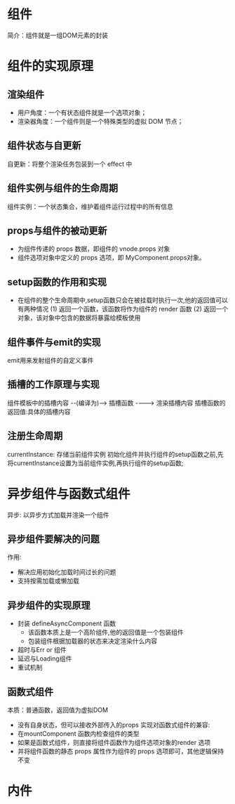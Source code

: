 # 组件
简介：组件就是一组DOM元素的封装
# 组件的实现原理
## 渲染组件
- 用户角度：一个有状态组件就是一个选项对象；
- 渲染器角度：一个组件则是一个特殊类型的虚拟 DOM 节点；
## 组件状态与自更新
自更新：将整个渲染任务包装到一个 effect 中
## 组件实例与组件的生命周期
组件实例：一个状态集合，维护着组件运行过程中的所有信息
## props与组件的被动更新
- 为组件传递的 props 数据，即组件的 vnode.props 对象
- 组件选项对象中定义的 props 选项，即 MyComponent.props对象。
## setup函数的作用和实现
- 在组件的整个生命周期中,setup函数只会在被挂载时执行一次,他的返回值可以有两种情况
(1) 返回一个函数，该函数将作为组件的 render 函数
(2) 返回一个对象，该对象中包含的数据将暴露给模板使用
## 组件事件与emit的实现
emit用来发射组件的自定义事件
## 插槽的工作原理与实现
组件模板中的插槽内容 --(编译为)--> 插槽函数 ----> 渲染插槽内容
插槽函数的返回值:具体的插槽内容
## 注册生命周期
currentInstance: 存储当前组件实例
初始化组件并执行组件的setup函数之前,先将currentInstance设置为当前组件实例,再执行组件的setup函数;
# 异步组件与函数式组件
异步: 以异步方式加载并渲染一个组件
## 异步组件要解决的问题
作用:
- 解决应用初始化加载时间过长的问题
- 支持按需加载或懒加载
## 异步组件的实现原理
- 封装 defineAsyncComponent 函数
    - 该函数本质上是一个高阶组件,他的返回值是一个包装组件
    - 包装组件根据加载器的状态来决定渲染什么内容
- 超时与Err or 组件   
- 延迟与Loading组件
- 重试机制
## 函数式组件
本质：普通函数，返回值为虚拟DOM
- 没有自身状态，但可以接收外部传入的props
实现对函数式组件的兼容:
- 在mountComponent 函数内检查组件的类型
- 如果是函数式组件，则直接将组件函数作为组件选项对象的render 选项
- 并将组件函数的静态 props 属性作为组件的 props 选项即可，其他逻辑保持不变
# 内件